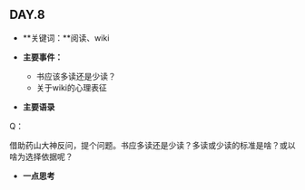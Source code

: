 ## DAY.8
+ **关键词：**阅读、wiki
+ **主要事件：**
    + 书应该多读还是少读？
    + 关于wiki的心理表征
    
+ **主要语录**

Q：

借助药山大神反问，提个问题。书应多读还是少读？多读或少读的标准是啥？或以啥为选择依据呢？



+ **一点思考**
